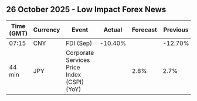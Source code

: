 ## 26 October 2025 - Low Impact Forex News

| Time (GMT) | Currency | Event | Actual | Forecast | Previous |
|------|----------|-------|--------|----------|----------|
| 07:15 | CNY | FDI (Sep) | -10.40% |  | -12.70% |
| 44 min | JPY | Corporate Services Price Index (CSPI) (YoY) |  | 2.8% | 2.7% |

